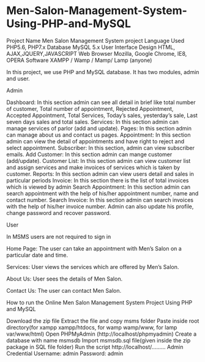# Men-Salon-Management-System-Using-PHP-and-MySQL
Project Name	Men Salon Management System project
Language Used	PHP5.6, PHP7.x
Database	MySQL 5.x
User Interface Design	HTML, AJAX,JQUERY,JAVASCRIPT
Web Browser	Mozilla, Google Chrome, IE8, OPERA
Software	XAMPP / Wamp / Mamp/ Lamp (anyone)

In this project, we use PHP and  MySQL database. It has two modules, admin and user.

Admin

Dashboard: In this section admin can see all detail in brief like total number of customer, Total number of appointment, Rejected Appointment, Accepted Appointment, Total Services, Today’s sales, yesterday’s sale, Last seven days sales and total sales.
Services: In this section admin can manage services of parlor (add and update).
Pages: In this section admin can manage about us and contact us pages.
Appointment: In this section admin can view the detail of appointments and have right to reject and select appointment.
Subscriber: In this section, admin can view subscriber emails.
Add Customer: In this section admin can mange customer (add/update).
Customer List: In this section admin can view customer list and assign services and make invoices of services which is taken by customer.
Reports: In this section admin can view users detail and sales in particular periods
Invoice: In this section there is the list of total invoices which is viewed by admin
Search Appointment: In this section admin can search appointment with the help of his/her appointment number, name and contact number.
Search Invoice: In this section admin can search invoices with the help of his/her invoice number.
Admin can also update his profile, change password and recover password.

User

In MSMS users are not required to sign in

Home Page: The user can take an appointment with Men’s Salon on a particular date and time.

Services: User views the services which are offered by Men’s Salon.

About Us: User sees the details of Men Salon.

Contact Us: The user can contact Men Salon.

How to run the Online Men Salon Management System Project Using PHP and MySQL

Download the zip file
Extract the file and copy msms folder
Paste inside root directory(for xampp xampp/htdocs, for wamp wamp/www, for lamp var/www/html)
Open PHPMyAdmin (http://localhost/phpmyadmin)
Create a database with name msmsdb
Import msmsdb.sql file(given inside the zip package in SQL file folder)
Run the script http://localhost/.........
Admin Credential
Username: admin
Password: admin
